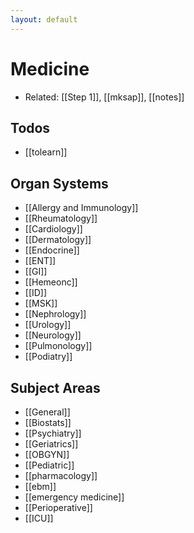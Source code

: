 ```yaml
---
layout: default
---
```


# Medicine

- Related: [[Step 1]], [[mksap]], [[notes]]

## Todos

- [[tolearn]]

## Organ Systems

- [[Allergy and Immunology]]
- [[Rheumatology]]
- [[Cardiology]]
- [[Dermatology]]
- [[Endocrine]]
- [[ENT]]
- [[GI]]
- [[Hemeonc]]
- [[ID]]
- [[MSK]]
- [[Nephrology]]
- [[Urology]]
- [[Neurology]]
- [[Pulmonology]]
- [[Podiatry]]

## Subject Areas

- [[General]]
- [[Biostats]]
- [[Psychiatry]]
- [[Geriatrics]]
- [[OBGYN]]
- [[Pediatric]]
- [[pharmacology]]
- [[ebm]]
- [[emergency medicine]]
- [[Perioperative]]
- [[ICU]]
